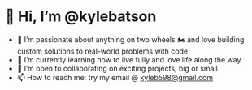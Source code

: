 # 👋 Hi, I’m @kylebatson  

- 👀 I’m passionate about anything on two wheels 🏍️ and love building custom solutions to real-world problems with code.  
- 🌱 I’m currently learning how to live fully and love life along the way.  
- 💞️ I’m open to collaborating on exciting projects, big or small.  
- 📫 How to reach me: try my email @ kyleb598@gmail.com 

